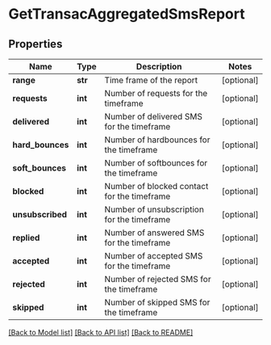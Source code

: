 # GetTransacAggregatedSmsReport

## Properties
Name | Type | Description | Notes
------------ | ------------- | ------------- | -------------
**range** | **str** | Time frame of the report | [optional] 
**requests** | **int** | Number of requests for the timeframe | [optional] 
**delivered** | **int** | Number of delivered SMS for the timeframe | [optional] 
**hard_bounces** | **int** | Number of hardbounces for the timeframe | [optional] 
**soft_bounces** | **int** | Number of softbounces for the timeframe | [optional] 
**blocked** | **int** | Number of blocked contact for the timeframe | [optional] 
**unsubscribed** | **int** | Number of unsubscription for the timeframe | [optional] 
**replied** | **int** | Number of answered SMS for the timeframe | [optional] 
**accepted** | **int** | Number of accepted SMS for the timeframe | [optional] 
**rejected** | **int** | Number of rejected SMS for the timeframe | [optional] 
**skipped** | **int** | Number of skipped SMS for the timeframe | [optional] 

[[Back to Model list]](../README.md#documentation-for-models) [[Back to API list]](../README.md#documentation-for-api-endpoints) [[Back to README]](../README.md)


